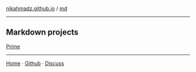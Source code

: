 [nikahmadz.github.io][1] / [md](https://nikahmadz.github.io/md)

***

## Markdown projects

[Prime](https://nikahmadz.github.io/prime)

***

[Home][1] &middot;
[Github][2] &middot;
[Discuss][3]

[1]:https://nikahmadz.github.io
[2]:https://github.com/nikahmadz
[3]:https://github.com/nikahmadz/nikahmadz.github.io/discussions "Go to Discusssion Room"
